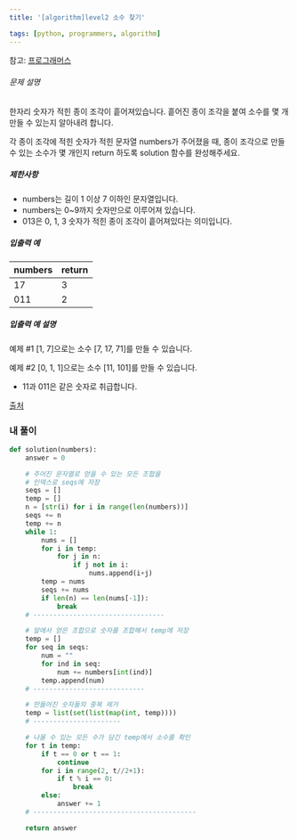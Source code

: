 ```yaml
---
title: '[algorithm]level2 소수 찾기'

tags: [python, programmers, algorithm]
---
```


참고: [프로그래머스](https://programmers.co.kr/learn/courses/30/lessons/42839)

###### 문제 설명

한자리 숫자가 적힌 종이 조각이 흩어져있습니다. 흩어진 종이 조각을 붙여 소수를 몇 개 만들 수 있는지 알아내려 합니다.

각 종이 조각에 적힌 숫자가 적힌 문자열 numbers가 주어졌을 때, 종이 조각으로 만들 수 있는 소수가 몇 개인지 return 하도록 solution 함수를 완성해주세요.

##### 제한사항

- numbers는 길이 1 이상 7 이하인 문자열입니다.
- numbers는 0~9까지 숫자만으로 이루어져 있습니다.
- 013은 0, 1, 3 숫자가 적힌 종이 조각이 흩어져있다는 의미입니다.

##### 입출력 예

| numbers | return |
| ------- | ------ |
| 17      | 3      |
| 011     | 2      |

##### 입출력 예 설명

예제 #1
[1, 7]으로는 소수 [7, 17, 71]를 만들 수 있습니다.

예제 #2
[0, 1, 1]으로는 소수 [11, 101]를 만들 수 있습니다.

- 11과 011은 같은 숫자로 취급합니다.

[출처](http://2009.nwerc.eu/results/nwerc09.pdf)

### 내 풀이

```python
def solution(numbers):
    answer = 0

    # 주어진 문자열로 얻을 수 있는 모든 조합을
    # 인덱스로 seqs에 저장
    seqs = []
    temp = []
    n = [str(i) for i in range(len(numbers))]
    seqs += n
    temp += n
    while 1:
        nums = []
        for i in temp:
            for j in n:
                if j not in i:
                    nums.append(i+j)
        temp = nums
        seqs += nums
        if len(n) == len(nums[-1]):
            break
	# ---------------------------------

    # 앞에서 얻은 조합으로 숫자를 조합해서 temp에 저장
    temp = []
    for seq in seqs:
        num = ""
        for ind in seq:
            num += numbers[int(ind)]
        temp.append(num)
    # ----------------------------

	# 만들어진 숫자들의 중복 제거
    temp = list(set(list(map(int, temp))))
    # ----------------------

    # 나올 수 있는 모든 수가 담긴 temp에서 소수를 확인
    for t in temp:
        if t == 0 or t == 1:
            continue
        for i in range(2, t//2+1):
            if t % i == 0:
                break
        else:
            answer += 1
    # -----------------------------------------

    return answer
```
